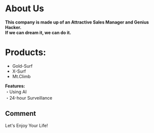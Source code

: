 # About Us
__This company is made up of an Attractive Sales Manager and Genius Hacker.  
If we can dream it, we can do it.__  

# Products:
- Gold-Surf
- X-Surf
- Mt.Climb

__Features:__  
 ・Using AI  
 ・24-hour Surveillance  

## Comment
Let's Enjoy Your Life!
